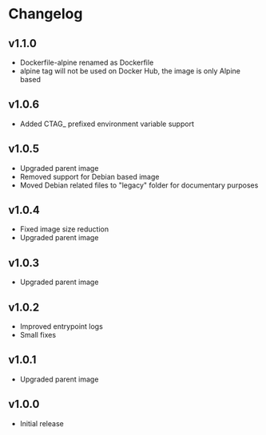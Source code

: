 # Changelog

## v1.1.0

- Dockerfile-alpine renamed as Dockerfile
- alpine tag will not be used on Docker Hub, the image is only Alpine based

## v1.0.6

- Added CTAG_ prefixed environment variable support

## v1.0.5

- Upgraded parent image
- Removed support for Debian based image
- Moved Debian related files to "legacy" folder for documentary purposes

## v1.0.4

- Fixed image size reduction
- Upgraded parent image

## v1.0.3

- Upgraded parent image

## v1.0.2

- Improved entrypoint logs
- Small fixes

## v1.0.1

- Upgraded parent image

## v1.0.0

- Initial release
